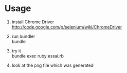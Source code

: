 # Usage
1. install Chrome Driver   
http://code.google.com/p/selenium/wiki/ChromeDriver

2. run bundler  
    bundle

3. try it  
    bundle exec ruby essai.rb

4. look at the png file which was generated